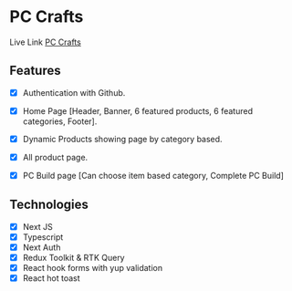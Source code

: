 # PC Crafts

Live Link [PC Crafts](https://pc-maker-fe.vercel.app/)

## Features

- [x] Authentication with Github.
- [x] Home Page [Header, Banner, 6 featured products, 6 featured categories, Footer].
- [x] Dynamic Products showing page by category based.
- [x] All product page.
- [x] PC Build page [Can choose item based category, Complete PC Build]


## Technologies 
- [x] Next JS
- [x] Typescript
- [x] Next Auth
- [x] Redux Toolkit & RTK Query
- [x] React hook forms with yup validation
- [x] React hot toast
